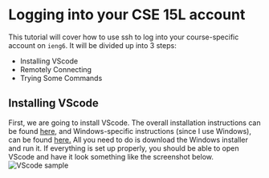 # Logging into your CSE 15L account
This tutorial will cover how to use ssh to log into your course-specific account on `ieng6`. It will be divided up into 3 steps:

 -  Installing VScode
-   Remotely Connecting
-   Trying Some Commands
## Installing VScode
First, we are going to install VScode. The overall installation instructions can be found [here](https://code.visualstudio.com/docs), and Windows-specific instructions (since I use Windows), can be found [here.](https://code.visualstudio.com/docs/setup/windows) All you need to do is download the Windows installer and run it. If everything is set up properly, you should be able to open VScode and have it look something like the screenshot below.
![VScode sample](https://user-images.githubusercontent.com/56090826/211933477-f166a89b-032b-49c6-b7ad-6942c370950c.png)

